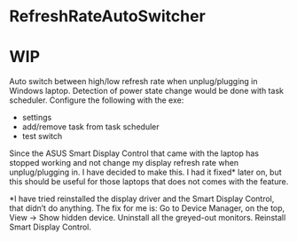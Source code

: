# RefreshRateAutoSwitcher


# WIP

Auto switch between high/low refresh rate when unplug/plugging in Windows laptop. Detection of power state change would be done with task scheduler. Configure the following with the exe:

- settings
- add/remove task from task scheduler
- test switch

Since the ASUS Smart Display Control that came with the laptop has stopped working and not change my display refresh rate when unplug/plugging in. I have decided to make this. I had it fixed* later on, but this should be useful for those laptops that does not comes with the feature.

*I have tried reinstalled the display driver and the Smart Display Control, that didn’t do anything. The fix for me is: Go to Device Manager, on the top, View -> Show hidden device. Uninstall all the greyed-out monitors. Reinstall Smart Display Control.
